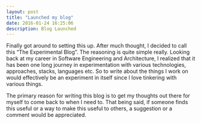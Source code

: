 ```yaml
---
layout: post
title: "Launched my blog"
date: 2016-01-24 16:25:06
description: Blog Launched
---
```


Finally got around to setting this up. After much thought, I decided to call this “The Experimental Blog”. The reasoning is quite simple really. Looking back at my career in Software Engineering and Architecture, I realized that it has been one long journey in experimentation with various technologies, approaches, stacks, languages etc. So to write about the things I work on would effectively be an experiment in itself since I love tinkering with various things.

The primary reason for writing this blog is to get my thoughts out there for myself to come back to when I need to. That being said, if someone finds this useful or a way to make this useful to others, a suggestion or a comment would be appreciated.
